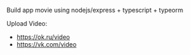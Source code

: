 Build app movie using nodejs/express + typescript + typeorm

Upload Video:

- https://ok.ru/video
- https://vk.com/video
